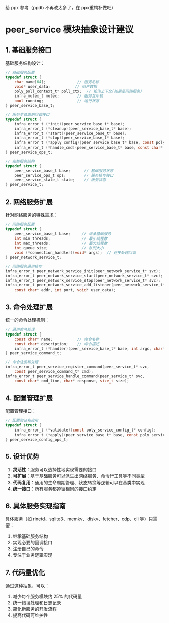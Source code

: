 给 ppx 参考（ppdb 不再改太多了，在 ppx重构补做吧）

# peer_service 模块抽象设计建议

## 1. 基础服务接口

基础服务结构设计：

```c
// 基础服务配置
typedef struct {
    char name[64];              // 服务名称
    void* user_data;           // 用户数据
    poly_poll_context_t* poll_ctx;  // 轮询上下文(如果是网络服务)
    infra_mutex_t mutex;        // 服务互斥锁
    bool running;               // 运行状态
} peer_service_base_t;

// 服务生命周期回调接口
typedef struct {
    infra_error_t (*init)(peer_service_base_t* base);
    infra_error_t (*cleanup)(peer_service_base_t* base);
    infra_error_t (*start)(peer_service_base_t* base);
    infra_error_t (*stop)(peer_service_base_t* base);
    infra_error_t (*apply_config)(peer_service_base_t* base, const poly_service_config_t* config);
    infra_error_t (*handle_cmd)(peer_service_base_t* base, const char* cmd, char* response, size_t size);
} peer_service_ops_t;

// 完整服务结构
typedef struct {
    peer_service_base_t base;      // 基础服务状态
    peer_service_ops_t ops;        // 服务操作接口
    peer_service_state_t state;    // 服务状态
} peer_service_t;
```

## 2. 网络服务扩展

针对网络服务的特殊需求：

```c
// 网络服务配置
typedef struct {
    peer_service_base_t base;     // 继承基础服务
    int min_threads;              // 最小线程数
    int max_threads;              // 最大线程数
    int queue_size;               // 队列大小
    void (*connection_handler)(void* args);  // 连接处理回调
} peer_network_service_t;

// 网络服务通用操作
infra_error_t peer_network_service_init(peer_network_service_t* svc);
infra_error_t peer_network_service_start(peer_network_service_t* svc);
infra_error_t peer_network_service_stop(peer_network_service_t* svc);
infra_error_t peer_network_service_add_listener(peer_network_service_t* svc, 
    const char* addr, int port, void* user_data);
```

## 3. 命令处理扩展

统一的命令处理机制：

```c
// 通用命令处理
typedef struct {
    const char* name;           // 命令名称
    const char* description;    // 命令描述
    infra_error_t (*handler)(peer_service_base_t* base, int argc, char** argv);
} peer_service_command_t;

// 命令注册和处理
infra_error_t peer_service_register_command(peer_service_t* svc, 
    const peer_service_command_t* cmd);
infra_error_t peer_service_handle_command(peer_service_t* svc, 
    const char* cmd_line, char* response, size_t size);
```

## 4. 配置管理扩展

配置管理接口：

```c
// 配置验证和应用
typedef struct {
    infra_error_t (*validate)(const poly_service_config_t* config);
    infra_error_t (*apply)(peer_service_base_t* base, const poly_service_config_t* config);
} peer_service_config_ops_t;
```

## 5. 设计优势

1. **灵活性**：服务可以选择性地实现需要的接口
2. **可扩展**：基于基础服务可以派生出网络服务、命令行工具等不同类型
3. **代码复用**：通用的生命周期管理、状态转换等逻辑可以在基类中实现
4. **统一接口**：所有服务都遵循相同的接口约定

## 6. 具体服务实现指南

具体服务（如 rinetd、sqlite3、memkv、diskv、fetcher、cdp、cli 等）只需要：

1. 继承基础服务结构
2. 实现必要的回调接口
3. 注册自己的命令
4. 专注于业务逻辑实现

## 7. 代码量优化

通过这种抽象，可以：
1. 减少每个服务模块约 25% 的代码量
2. 统一错误处理和日志记录
3. 简化新服务的开发流程
4. 提高代码可维护性

